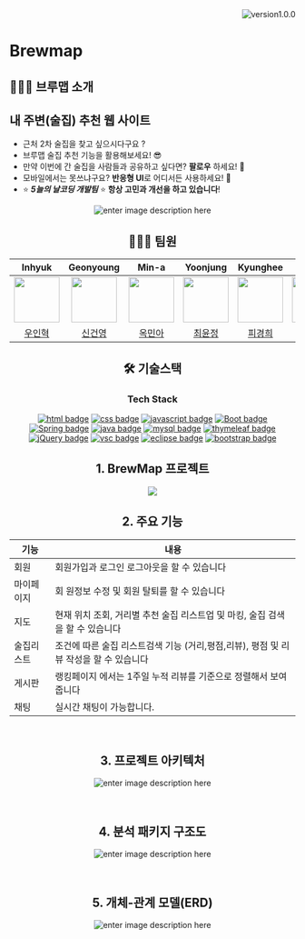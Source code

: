 
<div align="right">
<img src="https://img.shields.io/badge/version-v1.0.0-red" alt="version1.0.0" />
</div>
   
   
# Brewmap


   
   ## 👨🏻‍🏫 브루맵 소개
 
<h2>내 주변(술집) 추천 웹 사이트</h2>
   
- 근처 2차 술집을 찾고 싶으시다구요 ? 
- 브루맵 술집 추천 기능을 활용해보세요! 😎
- 만약 이번에 간 술집을 사람들과 공유하고 싶다면? **팔로우** 하세요! 🙌
- 모바일에서는 못쓰냐구요? **반응형 UI**로 어디서든 사용하세요! 🤩
- ⭐  ***5늘의 날코딩 개발팀*** ⭐ **항상 고민과 개선을 하고 있습니다**!


<div align="center">


![enter image description here](https://user-images.githubusercontent.com/13645032/131059878-c37f2ad6-862b-4ec6-ba6f-ac12820e5984.jpeg)


## 🧑🏻‍💻 팀원
|**Inhyuk**|**Geonyoung**|**Min-a**|**Yoonjung**|**Kyunghee**|**Jinhwan**|**Jinho**|  
|:---:|:---:|:---:|:---:|:---:|:---:|:---:|  
| <img src="https://avatars.githubusercontent.com/u/96756113?v=4" width="80"> | <img src="https://avatars.githubusercontent.com/u/88614978?v=4" width="80"> | <img src="https://avatars.githubusercontent.com/u/93837213?v=4" width="80"> | <img src="https://avatars.githubusercontent.com/u/92416563?v=4" width="80"> | <img src="https://avatars.githubusercontent.com/u/96763714?v=4" width="80"> | <img src="https://avatars.githubusercontent.com/u/63578131?v=4" width="80"> | <img src="https://avatars.githubusercontent.com/u/88222461?v=4" width="80"> |
|[우인혁](https://github.com/Y-mannn)|[신건영](https://github.com/Almondshin)|[옥민아](https://github.com/okaymina)|[최윤정](https://github.com/Layton0-0)|[피경희](https://github.com/malzia)|[하진환](https://github.com/HazZlng)|[김진호](https://github.com/jinokiim)|



## 🛠 기술스택

### Tech Stack
[![html badge](https://img.shields.io/badge/html-E34F26?logo=html5&logoColor=white&style=for-the-badge)]()
[![css badge](https://img.shields.io/badge/css-1572B6?logo=css3&logoColor=white&style=for-the-badge)]()
[![javascript badge](https://img.shields.io/badge/javascript-F7DF1E?logo=JavaScript&logoColor=black&style=for-the-badge)]()
[![Boot badge](https://img.shields.io/badge/Spring%20Boot-6DB33F?logo=Spring%20Boot&logoColor=white&style=for-the-badge)]()
[![Spring badge](https://img.shields.io/badge/Spring%20Framework-6DB33F?logo=Spring&logoColor=white&style=for-the-badge)]()
[![java badge](https://img.shields.io/badge/java-007396?logo=java&logoColor=white&style=for-the-badge)]()
[![mysql badge](https://img.shields.io/badge/mysql-4479A1?logo=mysql&logoColor=white&style=for-the-badge)]()
[![thymeleaf badge](https://img.shields.io/badge/thymeleaf-005F0F?logo=thymeleaf&logoColor=white&style=for-the-badge)]()
[![jQuery badge](https://img.shields.io/badge/jquery-0769AD?logo=jquery&logoColor=white&style=for-the-badge)]()
[![vsc badge](https://img.shields.io/badge/visual%20studio%20code-007ACC?logo=visual%20studio%20code&logoColor=white&style=for-the-badge)]()
[![eclipse badge](https://img.shields.io/badge/eclipse-2C2255?logo=eclipse&logoColor=white&style=for-the-badge)]()
[![bootstrap badge](https://img.shields.io/badge/bootstrap-7952B3?logo=bootstrap&logoColor=white&style=for-the-badge)]()

   
   
 ## 1. BrewMap 프로젝트

<img src="https://user-images.githubusercontent.com/88614978/169691601-b4820473-8f6a-41c6-97a6-27cebd7dcd6b.jpg" />

<br>

## 2. 주요 기능
|기능|내용|
|--|--|
|회원|회원가입과 로그인 로그아웃을 할 수 있습니다|
|마이페이지|회 원정보 수정 및 회원 탈퇴를 할 수 있습니다|
|지도|현재 위치 조회, 거리별 추천 술집 리스트업 및 마킹, 술집 검색을 할 수 있습니다|
|술집리스트|조건에 따른 술집 리스트검색 기능 (거리,평점,리뷰), 평점 및 리뷰 작성을 할 수 있습니다|
|게시판|랭킹페이지 에서는 1주일 누적 리뷰를 기준으로 정렬해서 보여 줍니다 |
|채팅|실시간 채팅이 가능합니다.|


<br>

## 3. 프로젝트 아키텍처
![enter image description here](https://user-images.githubusercontent.com/88614978/169690690-7ff209d4-6dcb-4a9d-8782-ce76feaf862f.png)

<br>

## 4. 분석 패키지 구조도 
![enter image description here](https://cdn.discordapp.com/attachments/961916885773991946/977879580629155880/unknown.png)

<br>

## 5. 개체-관계 모델(ERD)
![enter image description here](https://user-images.githubusercontent.com/88614978/169691165-2fe61249-3dcc-486e-b51f-8339aebc4419.jpg)

<br>
   



